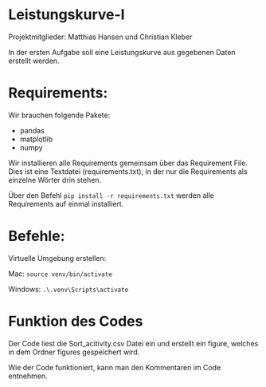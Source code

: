 # Leistungskurve-I
Projektmitglieder:
Matthias Hansen und Christian Kleber

In der ersten Aufgabe soll eine Leistungskurve aus gegebenen Daten erstellt werden.

# Requirements:
Wir brauchen folgende Pakete:
 - pandas
 - matplotlib
 - numpy

Wir installieren alle Requirements gemeinsam über das Requirement File. Dies ist eine Textdatei (requirements.txt), in der nur die Requirements als einzelne Wörter drin stehen.

Über den Befehl ```pip install -r requirements.txt``` werden alle Requirements auf einmal installiert.
# Befehle:

Virtuelle Umgebung erstellen:

Mac:
```source venv/bin/activate```

Windows:
```.\.venv\Scripts\activate```

# Funktion des Codes
Der Code liest die Sort_acitivity.csv Datei ein und erstellt ein figure, welches in dem Ordner figures gespeichert wird.

Wie der Code funktioniert, kann man den Kommentaren im Code entnehmen.